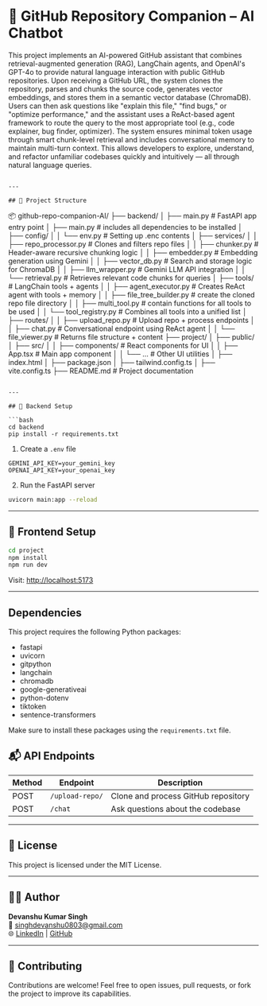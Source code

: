 # 🤖 GitHub Repository Companion – AI Chatbot

This project implements an AI-powered GitHub assistant that combines retrieval-augmented generation (RAG), LangChain agents, and OpenAI's GPT-4o to provide natural language interaction with public GitHub repositories.
Upon receiving a GitHub URL, the system clones the repository, parses and chunks the source code, generates vector embeddings, and stores them in a semantic vector database (ChromaDB). Users can then ask questions like "explain this file," "find bugs," or "optimize performance," and the assistant uses a ReAct-based agent framework to route the query to the most appropriate tool (e.g., code explainer, bug finder, optimizer).
The system ensures minimal token usage through smart chunk-level retrieval and includes conversational memory to maintain multi-turn context. This allows developers to explore, understand, and refactor unfamiliar codebases quickly and intuitively — all through natural language queries.

```

---

## 📁 Project Structure

```
📦 github-repo-companion-AI/
├── backend/
│   ├── main.py                  # FastAPI app entry point
│   ├── main.py                  # includes all dependencies to be installed
│   ├── config/
│   │   └── env.py               # Setting up .enc contents
│   ├── services/
│   │   ├── repo_processor.py    # Clones and filters repo files
│   │   ├── chunker.py           # Header-aware recursive chunking logic
│   │   ├── embedder.py          # Embedding generation using Gemini
│   │   ├── vector_db.py         # Search and storage logic for ChromaDB
│   │   ├── llm_wrapper.py       # Gemini LLM API integration
│   │   └── retrieval.py         # Retrieves relevant code chunks for queries
│   ├── tools/                   # LangChain tools + agents
│   │   ├── agent_executor.py    # Creates ReAct agent with tools + memory
│   │   ├── file_tree_builder.py # create the cloned repo file directory
│   │   ├── multi_tool.py        # contain functions for all tools to be used
│   │   └── tool_registry.py     # Combines all tools into a unified list
│   ├── routes/
│   │   ├── upload_repo.py       # Upload repo + process endpoints
│   │   ├── chat.py              # Conversational endpoint using ReAct agent
│   │   └── file_viewer.py       # Returns file structure + content
├── project/
│   ├── public/
│   ├── src/
│   │   ├── components/          # React components for UI
│   │   ├── App.tsx              # Main app component
│   │   └── ...                  # Other UI utilities
│   ├── index.html
│   ├── package.json
│   ├── tailwind.config.ts
│   ├── vite.config.ts
├── README.md                   # Project documentation

```

---

## 🔧 Backend Setup

```bash
cd backend
pip install -r requirements.txt
```

1. Create a `.env` file

```env
GEMINI_API_KEY=your_gemini_key
OPENAI_API_KEY=your_openai_key
```

2. Run the FastAPI server

```bash
uvicorn main:app --reload
```

---

## 🔧 Frontend Setup

```bash
cd project
npm install
npm run dev
```

Visit: [http://localhost:5173](http://localhost:5173)

---
## Dependencies

This project requires the following Python packages:

- fastapi
- uvicorn
- gitpython
- langchain
- chromadb
- google-generativeai
- python-dotenv
- tiktoken
- sentence-transformers

Make sure to install these packages using the `requirements.txt` file.

## 📬 API Endpoints

| Method | Endpoint          | Description                          |
|--------|-------------------|--------------------------------------|
| POST   | `/upload-repo/`   | Clone and process GitHub repository |
| POST   | `/chat`           | Ask questions about the codebase |

---

## 📄 License

This project is licensed under the MIT License.

---

## 🙋‍♂️ Author

**Devanshu Kumar Singh**  
📧 singhdevanshu0803@gmail.com  
🌐 [LinkedIn](https://linkedin.com/in/devanshu0803) | [GitHub](https://github.com/Devanshu1603)

---

## 🤝 Contributing

Contributions are welcome! Feel free to open issues, pull requests, or fork the project to improve its capabilities.
